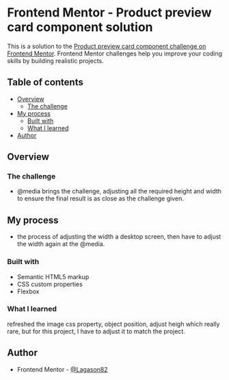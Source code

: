 # Frontend Mentor - Product preview card component solution

This is a solution to the [Product preview card component challenge on Frontend Mentor](https://www.frontendmentor.io/challenges/product-preview-card-component-GO7UmttRfa). Frontend Mentor challenges help you improve your coding skills by building realistic projects. 

## Table of contents

- [Overview](#overview)
  - [The challenge](#the-challenge)
- [My process](#my-process)
  - [Built with](#built-with)
  - [What I learned](#what-i-learned)
- [Author](#author)

## Overview

### The challenge

- @media brings the challenge, adjusting all the required height and width to ensure the final result is as close as the challenge given.

## My process

- the process of adjusting the width a desktop screen, then have to adjust the width again at the @media.

### Built with

- Semantic HTML5 markup
- CSS custom properties
- Flexbox

### What I learned

refreshed the image css property, object position, adjust heigh which really rare, but for this project, I have to adjust it to match the project.

## Author


- Frontend Mentor - [@Lagason82](https://www.frontendmentor.io/profile/Lagason82)



